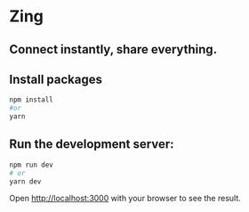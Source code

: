 
# Zing
## Connect instantly, share everything.

## Install packages
```bash
npm install
#or
yarn
```

## Run the development server:

```bash
npm run dev
# or
yarn dev
```

Open [http://localhost:3000](http://localhost:3000) with your browser to see the result.
